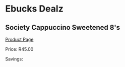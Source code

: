 
# Ebucks Dealz
## Society Cappuccino Sweetened 8's
[Product Page](https://www.ebucks.com/web/shop/productSelected.do?prodId=1201722615&catId=908607666)

Price: R45.00

Savings: 


	
